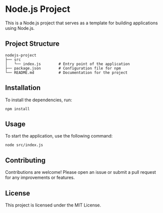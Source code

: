 # Node.js Project

This is a Node.js project that serves as a template for building applications using Node.js.

## Project Structure

```
nodejs-project
├── src
│   └── index.js        # Entry point of the application
├── package.json        # Configuration file for npm
└── README.md           # Documentation for the project
```

## Installation

To install the dependencies, run:

```
npm install
```

## Usage

To start the application, use the following command:

```
node src/index.js
```

## Contributing

Contributions are welcome! Please open an issue or submit a pull request for any improvements or features.

## License

This project is licensed under the MIT License.